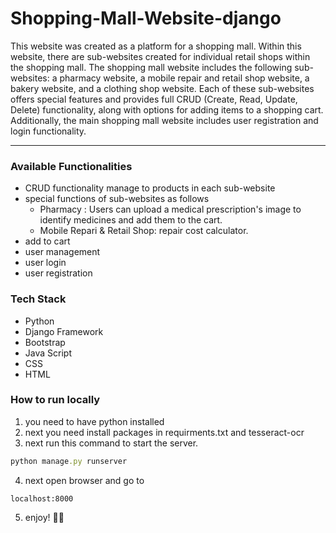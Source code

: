 # Shopping-Mall-Website-django

This website was created as a platform for a shopping mall. Within this website, there are sub-websites created for individual retail shops within the shopping mall. The shopping mall website includes the following sub-websites: a pharmacy website, a mobile repair and retail shop website, a bakery website, and a clothing shop website. Each of these sub-websites offers special features and provides full CRUD (Create, Read, Update, Delete) functionality, along with options for adding items to a shopping cart. Additionally, the main shopping mall website includes user registration and login functionality.

***
### Available Functionalities ###
- CRUD functionality manage to products in each sub-website
- special functions of sub-websites as follows
  - Pharmacy : Users can upload a medical prescription's image to identify medicines and add them to the cart.
  - Mobile Repari & Retail Shop: repair cost calculator.
- add to cart
- user management
- user login
- user registration

### Tech Stack ###
- Python
- Django Framework
- Bootstrap
- Java Script
- CSS
- HTML


### How to run locally ###
1. you need to have python installed
2. next you need install packages in requirments.txt and tesseract-ocr 
3. next run this command to start the server.
```ruby
python manage.py runserver
```
4. next open browser and go to
```url
localhost:8000
```
5. enjoy! 🥳🎉
